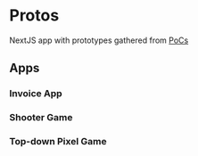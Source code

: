 # Protos
NextJS app with prototypes gathered from [PoCs](https://github.com/kimd345/pocs)

## Apps
### Invoice App
### Shooter Game
### Top-down Pixel Game